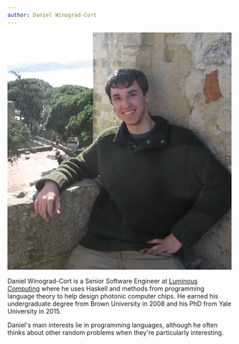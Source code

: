 ```yaml
---
author: Daniel Winograd-Cort
---
```


<center><img class="frontimage" src="/images/Dan_on_castle.jpg" alt=""/></center>

Daniel Winograd-Cort is a Senior Software Engineer at [Luminous Computing](https://luminous.co/) where he uses Haskell and methods from programming language theory to help design photonic computer chips.  He earned his undergraduate degree from Brown University in 2008 and his PhD from Yale University in 2015.

Daniel's main interests lie in programming languages, although he often thinks about other random problems when they're particularly interesting.
